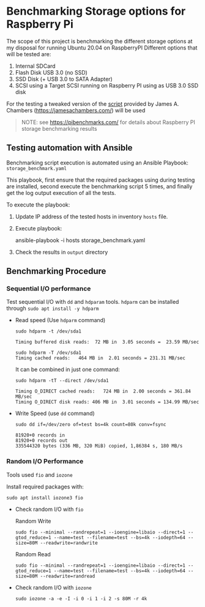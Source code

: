 # Benchmarking Storage options for Raspberry Pi

The scope of this project is benchmarking the different storage options at my disposal for running Ubuntu 20.04 on RaspberryPI
Different options that will be tested are:

1) Internal SDCard
2) Flash Disk USB 3.0 (no SSD)
3) SSD Disk (+ USB 3.0 to SATA Adapter)
4) SCSI using a Target SCSI running on Raspberry PI using as USB 3.0 SSD disk

For the testing a tweaked version of the [script](https://raw.githubusercontent.com/TheRemote/PiBenchmarks/master/Storage.sh) provided by James A. Chambers (https://jamesachambers.com/) will be used

> NOTE: see https://pibenchmarks.com/ for details about Raspberry PI storage benchmarking results

## Testing automation with Ansible

Benchmarking script execution is automated using an Ansible Playbook: `storage_benchmark.yaml`

This playbook, first ensure that the required packages using during testing are installed, second execute the benchmarking script 5 times, and finally get the log output execution of all the tests.

To execute the playbook:
1) Update IP address of the tested hosts in inventory `hosts` file.
2) Execute playbook:
    
    ansible-playbook -i hosts storage_benchmark.yaml
3) Check the results in `output` directory





## Benchmarking Procedure

### Sequential I/O performance

Test sequential I/O with `dd` and `hdparam` tools. `hdparm` can be installed through `sudo apt install -y hdparm`


- Read speed (Use `hdparm` command)
    
    ```
    sudo hdparm -t /dev/sda1
    
    Timing buffered disk reads:  72 MB in  3.05 seconds =  23.59 MB/sec

    sudo hdparm -T /dev/sda1
    Timing cached reads:   464 MB in  2.01 seconds = 231.31 MB/sec
    ```

    It can be combined in just one command:

    ```
    sudo hdparm -tT --direct /dev/sda1

    Timing O_DIRECT cached reads:   724 MB in  2.00 seconds = 361.84 MB/sec
    Timing O_DIRECT disk reads: 406 MB in  3.01 seconds = 134.99 MB/sec

    ```

- Write Speed (use `dd` command)

    ```
    sudo dd if=/dev/zero of=test bs=4k count=80k conv=fsync

    81920+0 records in
    81920+0 records out
    335544320 bytes (336 MB, 320 MiB) copied, 1,86384 s, 180 MB/s

    ```
### Random I/O Performance

Tools used `fio` and `iozone`

Install required packages with:

    sudo apt install iozone3 fio

- Check random I/O with `fio`

    Random Write

    ```
    sudo fio --minimal --randrepeat=1 --ioengine=libaio --direct=1 --gtod_reduce=1 --name=test --filename=test --bs=4k --iodepth=64 --size=80M --readwrite=randwrite
    ```

    Random Read


    ```
    sudo fio --minimal --randrepeat=1 --ioengine=libaio --direct=1 --gtod_reduce=1 --name=test --filename=test --bs=4k --iodepth=64 --size=80M --readwrite=randread
    ```

- Check random I/O with `iozone`

    ```
    sudo iozone -a -e -I -i 0 -i 1 -i 2 -s 80M -r 4k

    ```

